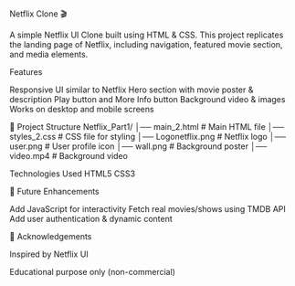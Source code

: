Netflix Clone 🎬

A simple Netflix UI Clone built using HTML & CSS.
This project replicates the landing page of Netflix, including navigation, featured movie section, and media elements.

Features

Responsive UI similar to Netflix
Hero section with movie poster & description
Play button and More Info button
Background video & images
Works on desktop and mobile screens

📂 Project Structure
Netflix_Part1/
│── main_2.html      # Main HTML file
│── styles_2.css     # CSS file for styling
│── Logonetflix.png  # Netflix logo
│── user.png         # User profile icon
│── wall.png         # Background poster
│── video.mp4        # Background video

 Technologies Used
HTML5
CSS3

📌 Future Enhancements

Add JavaScript for interactivity
Fetch real movies/shows using TMDB API
Add user authentication & dynamic content

🙌 Acknowledgements

Inspired by Netflix UI

Educational purpose only (non-commercial)
